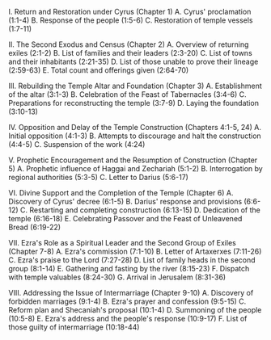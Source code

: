 I. Return and Restoration under Cyrus (Chapter 1)
   A. Cyrus' proclamation (1:1-4)
   B. Response of the people (1:5-6)
   C. Restoration of temple vessels (1:7-11)

II. The Second Exodus and Census (Chapter 2)
   A. Overview of returning exiles (2:1-2)
   B. List of families and their leaders (2:3-20)
   C. List of towns and their inhabitants (2:21-35)
   D. List of those unable to prove their lineage (2:59-63)
   E. Total count and offerings given (2:64-70)

III. Rebuilding the Temple Altar and Foundation (Chapter 3)
   A. Establishment of the altar (3:1-3)
   B. Celebration of the Feast of Tabernacles (3:4-6)
   C. Preparations for reconstructing the temple (3:7-9)
   D. Laying the foundation (3:10-13)

IV. Opposition and Delay of the Temple Construction (Chapters 4:1-5, 24)
   A. Initial opposition (4:1-3)
   B. Attempts to discourage and halt the construction (4:4-5)
   C. Suspension of the work (4:24)

V. Prophetic Encouragement and the Resumption of Construction (Chapter 5)
   A. Prophetic influence of Haggai and Zechariah (5:1-2)
   B. Interrogation by regional authorities (5:3-5)
   C. Letter to Darius (5:6-17)

VI. Divine Support and the Completion of the Temple (Chapter 6)
   A. Discovery of Cyrus' decree (6:1-5)
   B. Darius' response and provisions (6:6-12)
   C. Restarting and completing construction (6:13-15)
   D. Dedication of the temple (6:16-18)
   E. Celebrating Passover and the Feast of Unleavened Bread (6:19-22)

VII. Ezra's Role as a Spiritual Leader and the Second Group of Exiles (Chapter 7-8)
   A. Ezra's commission (7:1-10)
   B. Letter of Artaxerxes (7:11-26)
   C. Ezra's praise to the Lord (7:27-28)
   D. List of family heads in the second group (8:1-14)
   E. Gathering and fasting by the river (8:15-23)
   F. Dispatch with temple valuables (8:24-30)
   G. Arrival in Jerusalem (8:31-36)

VIII. Addressing the Issue of Intermarriage (Chapter 9-10)
   A. Discovery of forbidden marriages (9:1-4)
   B. Ezra's prayer and confession (9:5-15)
   C. Reform plan and Shecaniah's proposal (10:1-4)
   D. Summoning of the people (10:5-8)
   E. Ezra's address and the people's response (10:9-17)
   F. List of those guilty of intermarriage (10:18-44)